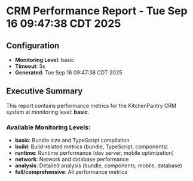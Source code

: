 # CRM Performance Report - Tue Sep 16 09:47:38 CDT 2025

## Configuration
- **Monitoring Level**: basic
- **Timeout**: 5s
- **Generated**: Tue Sep 16 09:47:38 CDT 2025

## Executive Summary
This report contains performance metrics for the KitchenPantry CRM system at monitoring level: **basic**.

### Available Monitoring Levels:
- **basic**: Bundle size and TypeScript compilation
- **build**: Build-related metrics (bundle, TypeScript, components)
- **runtime**: Runtime performance (dev server, mobile optimization)
- **network**: Network and database performance
- **analysis**: Detailed analysis (bundle, components, mobile, database)
- **full/comprehensive**: All performance metrics


